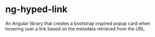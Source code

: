# ng-hyped-link
An Angular library that creates a bootstrap inspired popup card when hovering over a link based on the metadata retrieved from the URL.
